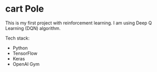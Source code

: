 # cart Pole 
This is my first project with reinforcement learning.
I am using Deep Q Learning (DQN) algorithm.

Tech stack:
* Python
* TensorFlow
* Keras
* OpenAI Gym
